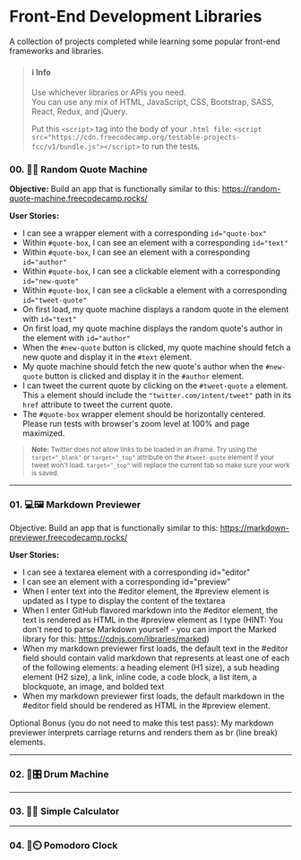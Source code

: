# Front-End Development Libraries

A collection of projects completed while learning some popular front-end frameworks and libraries.

> #### :information_source: Info
> Use whichever libraries or APIs you need.<br>
> You can use any mix of HTML, JavaScript, CSS, Bootstrap, SASS, React, Redux, and jQuery.
>
> Put this `<script>` tag into the body of your `.html file`: `<script src="https://cdn.freecodecamp.org/testable-projects-fcc/v1/bundle.js"></script>` to run the tests.

### 00. :brain::speech_balloon: Random Quote Machine

**Objective:** Build an app that is functionally similar to this: https://random-quote-machine.freecodecamp.rocks/

**User Stories:**

- I can see a wrapper element with a corresponding `id="quote-box"`
- Within `#quote-box`, I can see an element with a corresponding `id="text"`
- Within `#quote-box`, I can see an element with a corresponding `id="author"`
- Within `#quote-box`, I can see a clickable element with a corresponding `id="new-quote"`
- Within `#quote-box`, I can see a clickable a element with a corresponding `id="tweet-quote"`
- On first load, my quote machine displays a random quote in the element with `id="text"`
- On first load, my quote machine displays the random quote's author in the element with `id="author"`
- When the `#new-quote` button is clicked, my quote machine should fetch a new quote and display it in the `#text` element.
- My quote machine should fetch the new quote's author when the `#new-quote` button is clicked and display it in the `#author` element.
- I can tweet the current quote by clicking on the `#tweet-quote` `a` element. This `a` element should include the `"twitter.com/intent/tweet"` path in its `href` attribute to tweet the current quote.
- The `#quote-box` wrapper element should be horizontally centered. Please run tests with browser's zoom level at 100% and page maximized.

> <sub>**Note:** Twitter does not allow links to be loaded in an iframe. Try using the `target="_blank"` or `target="_top"` attribute on the `#tweet-quote` element if your tweet won't load. `target="_top"` will replace the current tab so make sure your work is saved.</sub>

---

### 01. :computer::framed_picture: Markdown Previewer

Objective: Build an app that is functionally similar to this: https://markdown-previewer.freecodecamp.rocks/

**User Stories:**

- I can see a textarea element with a corresponding id="editor"
- I can see an element with a corresponding id="preview"
- When I enter text into the #editor element, the #preview element is updated as I type to display the content of the textarea
- When I enter GitHub flavored markdown into the #editor element, the text is rendered as HTML in the #preview element as I type (HINT: You don't need to parse Markdown yourself - you can import the Marked library for this: https://cdnjs.com/libraries/marked)
- When my markdown previewer first loads, the default text in the #editor field should contain valid markdown that represents at least one of each of the following elements: a heading element (H1 size), a sub heading element (H2 size), a link, inline code, a code block, a list item, a blockquote, an image, and bolded text
- When my markdown previewer first loads, the default markdown in the #editor field should be rendered as HTML in the #preview element.

Optional Bonus (you do not need to make this test pass): My markdown previewer interprets carriage returns and renders them as br (line break) elements.

---

### 02. :drum::control_knobs: Drum Machine

---

### 03. :1234::abacus: Simple Calculator

---

### 04. :tomato::timer_clock: Pomodoro Clock

